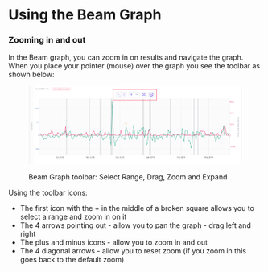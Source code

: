 # Using the Beam Graph

### Zooming in and out <a href="#zooming-in-and-out" id="zooming-in-and-out"></a>

In the Beam graph, you can zoom in on results and navigate the graph. When you place your pointer (mouse) over the graph you see the toolbar as shown below:

<figure><img src="../../.gitbook/assets/image (65).png" alt=""><figcaption><p>Beam Graph toolbar: Select Range, Drag, Zoom and Expand</p></figcaption></figure>

Using the toolbar icons:

* The first icon with the + in the middle of a broken square allows you to select a range and zoom in on it
* The 4 arrows pointing out - allow you to pan the graph - drag left and right
* The plus and minus icons - allow you to zoom in and out
* The 4 diagonal arrows - allow you to reset zoom (if you zoom in this goes back to the default zoom)
